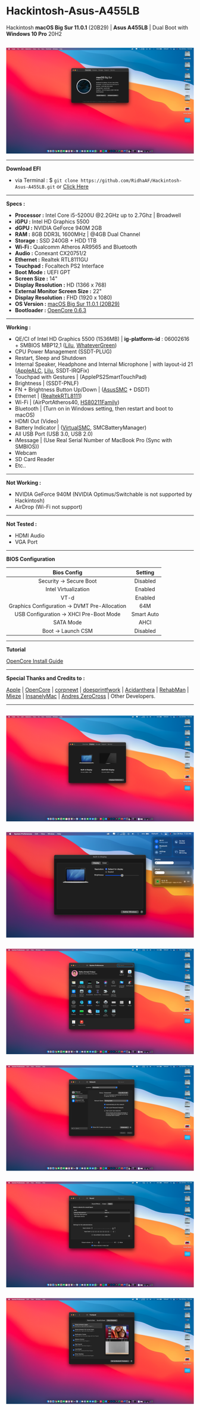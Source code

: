 # **Hackintosh-Asus-A455LB**

Hackintosh **macOS Big Sur 11.0.1** (20B29) | **Asus A455LB** | Dual Boot with **Windows 10 Pro** 20H2

## <img src="img/Screen Shot 2020-11-29 at 7.58.01 AM.png" align="center">

---

**Download EFI**

- via Terminal : \$ `git clone https://github.com/RidhaAF/Hackintosh-Asus-A455LB.git` or [Click Here](https://github.com/RidhaAF/Hackintosh-Asus-A455LB/archive/master.zip)

---

**Specs :**

- **Processor :** Intel Core i5-5200U @2.2GHz up to 2.7Ghz | Broadwell
- **iGPU :** Intel HD Graphics 5500
- **dGPU :** NVIDIA GeForce 940M 2GB
- **RAM :** 8GB DDR3L 1600MHz | @4GB Dual Channel
- **Storage :** SSD 240GB + HDD 1TB
- **Wi-Fi :** Qualcomm Atheros AR9565 and Bluetooth
- **Audio :** Conexant CX20751/2
- **Ethernet :** Realtek RTL8111GU
- **Touchpad :** Focaltech PS2 Interface
- **Boot Mode :** UEFI GPT
- **Screen Size :** 14"
- **Display Resolution :** HD (1366 x 768)
- **External Monitor Screen Size :** 22"
- **Display Resolution :** FHD (1920 x 1080)
- **OS Version :** [macOS Big Sur 11.0.1 (20B29)](https://github.com/corpnewt/gibMacOS)
- **Bootloader :** [OpenCore 0.6.3](https://github.com/acidanthera/OpenCorePkg/releases)

---

**Working :**

- QE/CI of Intel HD Graphics 5500 (1536MB) | **ig-platform-id** : 06002616 + SMBIOS MBP12,1 ([Lilu](https://github.com/acidanthera/Lilu/releases), [WhateverGreen](https://github.com/acidanthera/whatevergreen/releases))
- CPU Power Management (SSDT-PLUG)
- Restart, Sleep and Shutdown
- Internal Speaker, Headphone and Internal Microphone | with layout-id 21 ([AppleALC](https://github.com/acidanthera/applealc/releases), [Lilu](https://github.com/acidanthera/Lilu/releases), SSDT-IRQFix)
- Touchpad with Gestures | (ApplePS2SmartTouchPad)
- Brightness | (SSDT-PNLF)
- FN + Brightness Button Up/Down | ([AsusSMC](https://github.com/hieplpvip/AsusSMC/releases) + DSDT)
- Ethernet | ([RealtekRTL8111](https://github.com/Mieze/RTL8111_driver_for_OS_X/releases))
- Wi-Fi | (AirPortAtheros40, [HS80211Family](https://www.insanelymac.com/forum/files/file/1008-io80211family-modif/))
- Bluetooth | (Turn on in Windows setting, then restart and boot to macOS)
- HDMI Out (Video)
- Battery Indicator | ([VirtualSMC](https://github.com/acidanthera/virtualsmc/releases), SMCBatteryManager)
- All USB Port (USB 3.0, USB 2.0)
- iMessage | (Use Real Serial Number of MacBook Pro (Sync with SMBIOS))
- Webcam
- SD Card Reader
- Etc..

---

**Not Working :**

- NVIDIA GeForce 940M (NVIDIA Optimus/Switchable is not supported by Hackintosh)
- AirDrop (Wi-Fi not support)

---

**Not Tested :**

- HDMI Audio
- VGA Port

---

**BIOS Configuration**

|                  Bios Config                  |  Setting   |
| :-------------------------------------------: | :--------: |
|            Security -> Secure Boot            |  Disabled  |
|             Intel Virtualization              |  Enabled   |
|                     VT-d                      |  Enabled   |
| Graphics Configuration -> DVMT Pre-Allocation |    64M     |
|    USB Configuration -> XHCI Pre-Boot Mode    | Smart Auto |
|                   SATA Mode                   |    AHCI    |
|              Boot -> Launch CSM               |  Disabled  |

---

**Tutorial**

[OpenCore Install Guide](https://dortania.github.io/OpenCore-Install-Guide/)

---

**Special Thanks and Credits to :**

[Apple](https://www.apple.com) | [OpenCore](https://github.com/acidanthera/OpenCorePkg) | [corpnewt](https://github.com/corpnewt/gibMacOS) | [doesprintfwork](https://github.com/doesprintfwork/MakeInstallmacOS) | [Acidanthera](https://github.com/acidanthera) | [RehabMan](https://github.com/RehabMan/Laptop-DSDT-Patch) | [Mieze](https://github.com/Mieze/RTL8111_driver_for_OS_X) | [InsanelyMac](https://www.insanelymac.com/forum) | [Andres ZeroCross](https://github.com/andreszerocross) | Other Developers.

---

## <img src="img/Screen Shot 2020-11-29 at 7.52.03 AM.png" align="center">

## <img src="img/Screen Shot 2020-11-29 at 7.53.50 AM (2).png" align="center">

## <img src="img/Screen Shot 2020-11-29 at 7.55.00 AM.png" align="center">

## <img src="img/Screen Shot 2020-11-29 at 7.55.43 AM.png" align="center">

## <img src="img/Screen Shot 2020-11-29 at 7.57.03 AM.png" align="center">

## <img src="img/Screen Shot 2020-11-29 at 7.57.28 AM.png" align="center">
